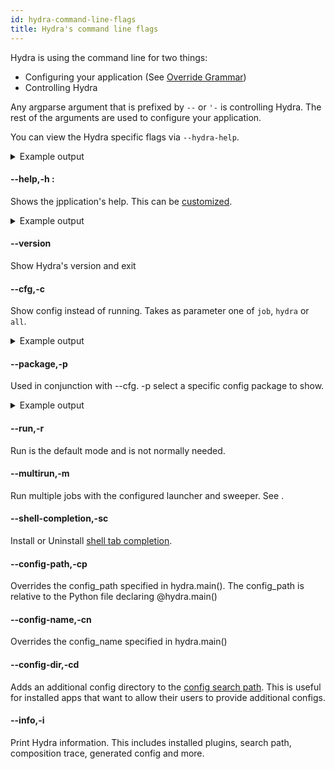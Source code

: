 ```yaml
---
id: hydra-command-line-flags
title: Hydra's command line flags
---
```


Hydra is using the command line for two things:

- Configuring your application (See [Override Grammar](override_grammar/basic.md))
- Controlling Hydra

Any argparse argument that is prefixed by `--`  or `'-` is controlling Hydra.
The rest of the arguments are used to configure your application.


You can view the Hydra specific flags via `--hydra-help`.
<details><summary>Example output</summary>

``` title="Example --hydra-help output"
$ python my_app.py --hydra-help
Hydra (1.0.0rc3)
See https://hydra.cc for more info.

== Flags ==
--help,-h : Application's help
--hydra-help : Hydra's help
--version : Show Hydra's version and exit
--cfg,-c : Show config instead of running [job|hydra|all]
--package,-p : Config package to show
--run,-r : Run a job
--multirun,-m : Run multiple jobs with the configured launcher and sweeper
--shell-completion,-sc : Install or Uninstall shell completion:
    Bash - Install:
    eval "$(python my_app.py -sc install=bash)"
    Bash - Uninstall:
    eval "$(python my_app.py -sc uninstall=bash)"

    Fish - Install:
    python my_app.py -sc install=fish | source
    Fish - Uninstall:
    python my_app.py -sc uninstall=fish | source

--config-path,-cp : Overrides the config_path specified in hydra.main().
                    The config_path is relative to the Python file declaring @hydra.main()
--config-name,-cn : Overrides the config_name specified in hydra.main()
--config-dir,-cd : Adds an additional config dir to the config search path
--info,-i : Print Hydra information
Overrides : Any key=value arguments to override config values (use dots for.nested=overrides)

== Configuration groups ==
Compose your configuration from those groups (For example, append hydra/job_logging=disabled to command line)

hydra/help: default
hydra/hydra_help: default
hydra/hydra_logging: default, disabled, hydra_debug
hydra/job_logging: default, disabled
hydra/launcher: basic, rq, submitit_local, submitit_slurm
hydra/output: default
hydra/sweeper: ax, basic, nevergrad


Use '--cfg hydra' to Show the Hydra config.
```

</details>

#### --help,-h : 
Shows the jpplication's help. This can be [customized](configure_hydra/app_help.md).
<details><summary>Example output</summary>

``` 
$ python my_app.py --help
my_app is powered by Hydra.

== Configuration groups ==
Compose your configuration from those groups (group=option)

db: mysql, postgresql


== Config ==
Override anything in the config (foo.bar=value)

db:
  driver: mysql
  user: omry
  pass: secret


Powered by Hydra (https://hydra.cc)
Use --hydra-help to view Hydra specific help
```

</details>

#### --version
Show Hydra's version and exit


#### --cfg,-c

Show config instead of running. Takes as parameter one of `job`, `hydra` or `all`.
<details><summary>Example output</summary>

```yaml
$ python my_app.py --cfg job
# @package _global_
db:
  driver: mysql
  user: omry
  pass: secret
```
</details>

#### --package,-p
Used in conjunction with --cfg.
-p select a specific config package to show.

<details><summary>Example output</summary>

```yaml
$ python my_app.py --cfg hydra -p hydra.job
# @package hydra.job
name: my_app
override_dirname: ''
id: ???
num: ???
config_name: config
env_set: {}
env_copy: []
config:
  override_dirname:
    kv_sep: '='
    item_sep: ','
    exclude_keys: []
```
</details>

#### --run,-r

Run is the default mode and is not normally needed.

#### --multirun,-m

Run multiple jobs with the configured launcher and sweeper. See [](/tutorials/basic/running_your_app/2_multirun.md).

#### --shell-completion,-sc
Install or Uninstall [shell tab completion](/tutorials/basic/running_your_app/6_tab_completion.md).

#### --config-path,-cp
Overrides the config_path specified in hydra.main(). The config_path is relative to the Python file declaring @hydra.main()

#### --config-name,-cn
Overrides the config_name specified in hydra.main()

#### --config-dir,-cd
Adds an additional config directory to the [config search path](search_path.md).
This is useful for installed apps that want to allow their users to provide additional configs.

#### --info,-i
Print Hydra information. This includes installed plugins, search path, composition trace, generated config and more.

